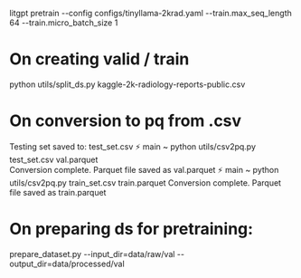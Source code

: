 litgpt pretrain --config configs/tinyllama-2krad.yaml --train.max_seq_length 64 --train.micro_batch_size 1

# On creating valid / train
python utils/split_ds.py kaggle-2k-radiology-reports-public.csv

# On conversion to pq from .csv
Testing set saved to: test_set.csv
⚡ main ~ python utils/csv2pq.py test_set.csv val.parquet   
Conversion complete. Parquet file saved as val.parquet
⚡ main ~ python utils/csv2pq.py train_set.csv train.parquet
Conversion complete. Parquet file saved as train.parquet

# On preparing ds for pretraining:
prepare_dataset.py --input_dir=data/raw/val --output_dir=data/processed/val